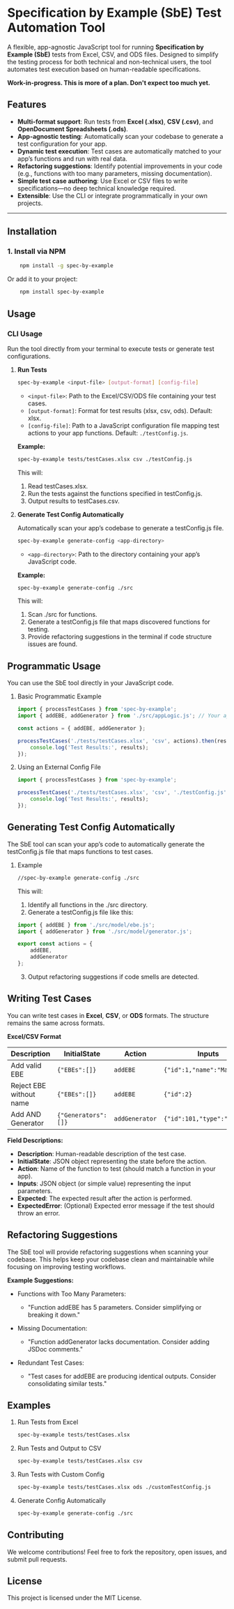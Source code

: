 # Specification by Example (SbE) Test Automation Tool

A flexible, app-agnostic JavaScript tool for running **Specification by Example (SbE)** tests from Excel, CSV, and ODS files. Designed to simplify the testing process for both technical and non-technical users, the tool automates test execution based on human-readable specifications.

**Work-in-progress. This is more of a plan. Don't expect too much yet.**

## Features

- **Multi-format support**: Run tests from **Excel (.xlsx)**, **CSV (.csv)**, and **OpenDocument Spreadsheets (.ods)**.
- **App-agnostic testing**: Automatically scan your codebase to generate a test configuration for your app.
- **Dynamic test execution**: Test cases are automatically matched to your app’s functions and run with real data.
- **Refactoring suggestions**: Identify potential improvements in your code (e.g., functions with too many parameters, missing documentation).
- **Simple test case authoring**: Use Excel or CSV files to write specifications—no deep technical knowledge required.
- **Extensible**: Use the CLI or integrate programmatically in your own projects.

---

## Installation
### 1. Install via NPM

```bash
    npm install -g spec-by-example
```

Or add it to your project:

```bash
    npm install spec-by-example
```

## Usage

### CLI Usage

Run the tool directly from your terminal to execute tests or generate test configurations.

1. **Run Tests**

    ```bash 
    spec-by-example <input-file> [output-format] [config-file]
    ```

    - `<input-file>`: Path to the Excel/CSV/ODS file containing your test cases.
    - `[output-format]`: Format for test results (xlsx, csv, ods). Default: xlsx.
    - `[config-file]`: Path to a JavaScript configuration file mapping test actions to your app functions. Default: `./testConfig.js`.

    **Example:**

    ```bash
    spec-by-example tests/testCases.xlsx csv ./testConfig.js
    ```

    This will:

    1. Read testCases.xlsx.
    2. Run the tests against the functions specified in testConfig.js.
    3. Output results to testCases.csv.

2. **Generate Test Config Automatically**

    Automatically scan your app’s codebase to generate a testConfig.js file.

    ```bash
    spec-by-example generate-config <app-directory>
    ```

    -   `<app-directory>`: Path to the directory containing your app’s JavaScript code.

    **Example:**

    ```bash
    spec-by-example generate-config ./src
    ```

    This will:

    1. Scan ./src for functions.
    2. Generate a testConfig.js file that maps discovered functions for testing.
    3. Provide refactoring suggestions in the terminal if code structure issues are found.

## Programmatic Usage

You can use the SbE tool directly in your JavaScript code.
1. Basic Programmatic Example

    ```javascript
    import { processTestCases } from 'spec-by-example';
    import { addEBE, addGenerator } from './src/appLogic.js'; // Your app logic

    const actions = { addEBE, addGenerator };

    processTestCases('./tests/testCases.xlsx', 'csv', actions).then(results => {
        console.log('Test Results:', results);
    });
    ```

2. Using an External Config File

    ```javascript
    import { processTestCases } from 'spec-by-example';

    processTestCases('./tests/testCases.xlsx', 'csv', './testConfig.js').then(results => {
        console.log('Test Results:', results);
    });
    ```

## Generating Test Config Automatically

The SbE tool can scan your app’s code to automatically generate the testConfig.js file that maps functions to test cases.
1. Example

    ```bash
    //spec-by-example generate-config ./src
    ```

    This will:

    1. Identify all functions in the ./src directory.
    2. Generate a testConfig.js file like this:

    ```javascript
    import { addEBE } from './src/model/ebe.js';
    import { addGenerator } from './src/model/generator.js';

    export const actions = {
        addEBE,
        addGenerator
    };
    ```

    3. Output refactoring suggestions if code smells are detected.

## Writing Test Cases

You can write test cases in **Excel**, **CSV**, or **ODS** formats. The structure remains the same across formats.

**Excel/CSV Format**

| **Description**         | **InitialState**                       | **Action**      | **Inputs**                      | **Expected**                                   | **ExpectedError**                   |
|-------------------------|----------------------------------------|-----------------|---------------------------------|------------------------------------------------|-------------------------------------|
| Add valid EBE           | `{"EBEs":[]}`                         | `addEBE`        | `{"id":1,"name":"Manager"}`     | `{"EBEs":[{"id":1,"name":"Manager"}]}`         |                                     |
| Reject EBE without name | `{"EBEs":[]}`                         | `addEBE`        | `{"id":2}`                      |                                                | `EBE must have an id and a name.`   |
| Add AND Generator       | `{"Generators":[]}`                   | `addGenerator`  | `{"id":101,"type":"AND"}`       | `{"Generators":[{"id":101,"type":"AND"}]}`     |                                     |


**Field Descriptions:**

- **Description**: Human-readable description of the test case.
- **InitialState**: JSON object representing the state before the action.
- **Action**: Name of the function to test (should match a function in your app).
- **Inputs**: JSON object (or simple value) representing the input parameters.
- **Expected**: The expected result after the action is performed.
- **ExpectedError**: (Optional) Expected error message if the test should throw an error.

## Refactoring Suggestions

The SbE tool will provide refactoring suggestions when scanning your codebase. This helps keep your codebase clean and maintainable while focusing on improving testing workflows.

**Example Suggestions:**

- Functions with Too Many Parameters:
    - "Function addEBE has 5 parameters. Consider simplifying or breaking it down."

- Missing Documentation:
    - "Function addGenerator lacks documentation. Consider adding JSDoc comments."

- Redundant Test Cases:
    - "Test cases for addEBE are producing identical outputs. Consider consolidating similar tests."

## Examples
1. Run Tests from Excel

    ```bash 
    spec-by-example tests/testCases.xlsx
    ```

2. Run Tests and Output to CSV

    ```bash 
    spec-by-example tests/testCases.xlsx csv
    ```

3. Run Tests with Custom Config

    ```bash 
    spec-by-example tests/testCases.xlsx ods ./customTestConfig.js
    ```

4. Generate Config Automatically

    ```bash 
    spec-by-example generate-config ./src
    ```

## Contributing

We welcome contributions! Feel free to fork the repository, open issues, and submit pull requests.

## License

This project is licensed under the MIT License.